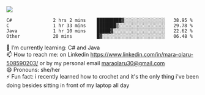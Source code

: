 

 <img align="center" src="https://github-readme-stats.vercel.app/api?username=MaraxD&theme=github_dark&show_icons=true&count_private=true"/>
 <br/>

<!--START_SECTION:waka-->

```text
C#               2 hrs 2 mins    █████████▓░░░░░░░░░░░░░░░   38.95 %
C                1 hr 33 mins    ███████▒░░░░░░░░░░░░░░░░░   29.78 %
Java             1 hr 10 mins    █████▓░░░░░░░░░░░░░░░░░░░   22.62 %
Other            20 mins         █▓░░░░░░░░░░░░░░░░░░░░░░░   06.48 %
```

<!--END_SECTION:waka-->
<!--[![willianrod's wakatime stats](https://github-readme-stats.vercel.app/api/wakatime?username=MaraxD)](https://github.com/anuraghazra/github-readme-stats)-->

🌱 I’m currently learning: C# and Java <br/>
📫 How to reach me: on Linkedin https://www.linkedin.com/in/mara-olaru-508590203/ or by my personal email maraolaru30@gmail.com <br/>
😄 Pronouns: she/her <br/>
⚡ Fun fact: i recently learned how to crochet and it's the only thing i've been doing besides sitting in front of my laptop all day <br/>
 
